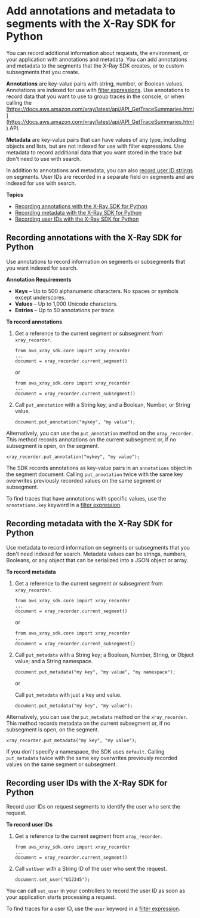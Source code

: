 # Add annotations and metadata to segments with the X\-Ray SDK for Python<a name="xray-sdk-python-segment"></a>

You can record additional information about requests, the environment, or your application with annotations and metadata\. You can add annotations and metadata to the segments that the X\-Ray SDK creates, or to custom subsegments that you create\.

**Annotations** are key\-value pairs with string, number, or Boolean values\. Annotations are indexed for use with [filter expressions](xray-console-filters.md)\. Use annotations to record data that you want to use to group traces in the console, or when calling the [https://docs.aws.amazon.com/xray/latest/api/API_GetTraceSummaries.html](https://docs.aws.amazon.com/xray/latest/api/API_GetTraceSummaries.html) API\.

**Metadata** are key\-value pairs that can have values of any type, including objects and lists, but are not indexed for use with filter expressions\. Use metadata to record additional data that you want stored in the trace but don't need to use with search\.

In addition to annotations and metadata, you can also [record user ID strings](#xray-sdk-python-segment-userid) on segments\. User IDs are recorded in a separate field on segments and are indexed for use with search\.

**Topics**
+ [Recording annotations with the X\-Ray SDK for Python](#xray-sdk-python-segment-annotations)
+ [Recording metadata with the X\-Ray SDK for Python](#xray-sdk-python-segment-metadata)
+ [Recording user IDs with the X\-Ray SDK for Python](#xray-sdk-python-segment-userid)

## Recording annotations with the X\-Ray SDK for Python<a name="xray-sdk-python-segment-annotations"></a>

Use annotations to record information on segments or subsegments that you want indexed for search\.

**Annotation Requirements**
+ **Keys** – Up to 500 alphanumeric characters\. No spaces or symbols except underscores\.
+ **Values** – Up to 1,000 Unicode characters\.
+ **Entries** – Up to 50 annotations per trace\.

**To record annotations**

1. Get a reference to the current segment or subsegment from `xray_recorder`\.

   ```
   from aws_xray_sdk.core import xray_recorder
   ...
   document = xray_recorder.current_segment()
   ```

   or

   ```
   from aws_xray_sdk.core import xray_recorder
   ...
   document = xray_recorder.current_subsegment()
   ```

1. Call `put_annotation` with a String key, and a Boolean, Number, or String value\.

   ```
   document.put_annotation("mykey", "my value");
   ```

Alternatively, you can use the `put_annotation` method on the `xray_recorder`\. This method records annotations on the current subsegment or, if no subsegment is open, on the segment\.

```
xray_recorder.put_annotation("mykey", "my value");
```

The SDK records annotations as key\-value pairs in an `annotations` object in the segment document\. Calling `put_annotation` twice with the same key overwrites previously recorded values on the same segment or subsegment\.

To find traces that have annotations with specific values, use the `annotations.key` keyword in a [filter expression](xray-console-filters.md)\.

## Recording metadata with the X\-Ray SDK for Python<a name="xray-sdk-python-segment-metadata"></a>

Use metadata to record information on segments or subsegments that you don't need indexed for search\. Metadata values can be strings, numbers, Booleans, or any object that can be serialized into a JSON object or array\.

**To record metadata**

1. Get a reference to the current segment or subsegment from `xray_recorder`\.

   ```
   from aws_xray_sdk.core import xray_recorder
   ...
   document = xray_recorder.current_segment()
   ```

   or

   ```
   from aws_xray_sdk.core import xray_recorder
   ...
   document = xray_recorder.current_subsegment()
   ```

1. Call `put_metadata` with a String key; a Boolean, Number, String, or Object value; and a String namespace\.

   ```
   document.put_metadata("my key", "my value", "my namespace");
   ```

   or

   Call `put_metadata` with just a key and value\.

   ```
   document.put_metadata("my key", "my value");
   ```

Alternatively, you can use the `put_metadata` method on the `xray_recorder`\. This method records metadata on the current subsegment or, if no subsegment is open, on the segment\.

```
xray_recorder.put_metadata("my key", "my value");
```

If you don't specify a namespace, the SDK uses `default`\. Calling `put_metadata` twice with the same key overwrites previously recorded values on the same segment or subsegment\.

## Recording user IDs with the X\-Ray SDK for Python<a name="xray-sdk-python-segment-userid"></a>

Record user IDs on request segments to identify the user who sent the request\.

**To record user IDs**

1. Get a reference to the current segment from `xray_recorder`\.

   ```
   from aws_xray_sdk.core import xray_recorder
   ...
   document = xray_recorder.current_segment()
   ```

1. Call `setUser` with a String ID of the user who sent the request\.

   ```
   document.set_user("U12345");
   ```

You can call `set_user` in your controllers to record the user ID as soon as your application starts processing a request\.

To find traces for a user ID, use the `user` keyword in a [filter expression](xray-console-filters.md)\.